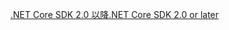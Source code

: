 [<span data-ttu-id="694c4-101">.NET Core SDK 2.0 以降</span><span class="sxs-lookup"><span data-stu-id="694c4-101">.NET Core SDK 2.0 or later</span></span>](https://www.microsoft.com/net/download)
